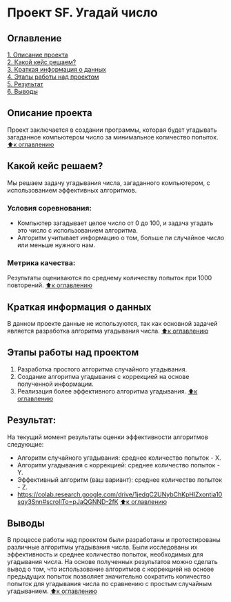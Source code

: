 # Проект SF. Угадай число

## Оглавление  
[1. Описание проекта](.README.md#Описание-проекта)  
[2. Какой кейс решаем?](.README.md#Какой-кейс-решаем)  
[3. Краткая информация о данных](.README.md#Краткая-информация-о-данных)  
[4. Этапы работы над проектом](.README.md#Этапы-работы-над-проектом)  
[5. Результат](.README.md#Результат)    
[6. Выводы](.README.md#Выводы)  

## Описание проекта
Проект заключается в создании программы, которая будет угадывать загаданное компьютером число за минимальное количество попыток.
[⬆️к оглавлению](.README.md#Оглавление)

## Какой кейс решаем?
Мы решаем задачу угадывания числа, загаданного компьютером, с использованием эффективных алгоритмов.

### Условия соревнования:

- Компьютер загадывает целое число от 0 до 100, и задача угадать это число с использованием алгоритма.
- Алгоритм учитывает информацию о том, больше ли случайное число или меньше нужного нам.

### Метрика качества:
Результаты оцениваются по среднему количеству попыток при 1000 повторений.
[⬆️к оглавлению](.README.md#Оглавление)

## Краткая информация о данных
В данном проекте данные не используются, так как основной задачей является разработка алгоритма угадывания числа.
[⬆️к оглавлению](.README.md#Оглавление)

## Этапы работы над проектом
1. Разработка простого алгоритма случайного угадывания.
2. Создание алгоритма угадывания с коррекцией на основе полученной информации.
3. Реализация более эффективного алгоритма угадывания.
[⬆️к оглавлению](.README.md#Оглавление)

## Результат:
На текущий момент результаты оценки эффективности алгоритмов следующие:

- Алгоритм случайного угадывания: среднее количество попыток - X.
- Алгоритм угадывания с коррекцией: среднее количество попыток - Y.
- Эффективный алгоритм (ваш вариант): среднее количество попыток - Z.
- https://colab.research.google.com/drive/1jedqC2UNybChKpHlZxontia10sqy3Snn#scrollTo=pJaQGNND-2fK
[⬆️к оглавлению](.README.md#Оглавление)

## Выводы
В процессе работы над проектом были разработаны и протестированы различные алгоритмы угадывания числа. 
Были исследованы их эффективность и среднее количество попыток, необходимых для угадывания числа. 
На основе полученных результатов можно сделать вывод о том, что использование алгоритмов с коррекцией на основе предыдущих попыток 
позволяет значительно сократить количество попыток для угадывания числа по сравнению с простым случайным угадыванием.
[⬆️к оглавлению](.README.md#Оглавление)
